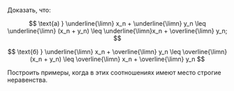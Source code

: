 Доказать, что:

$$ \text{а) } \underline{\limn} x_n + \underline{\limn} y_n \leq \underline{\limn} (x_n + y_n) \leq \underline{\limn}x_n + \overline{\limn} y_n; $$

$$ \text{б) } \underline{\limn} x_n + \overline{\limn} y_n \leq \overline{\limn} (x_n + y_n) \leq \overline{\limn} x_n + \overline{\limn} y_n $$

Построить примеры, когда в этих соотношениях имеют место строгие неравенства.